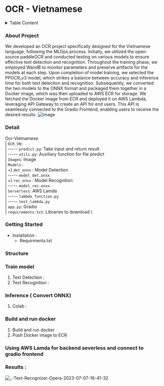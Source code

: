 # OCR - Vietnamese
<details>
  <summary>Table Content</summary>

  1. [About Project](#about-project)
  2. [Detail](#detail)
  3. [Getting Started](#getting-started)
     - [Installation](#installation)
  4. [Structure](#structure)
  5. [Train model](#trainmodel)
  6. [Inference ( Convert ONNX)](#infer)
  7. [Build and run docker](#build)
  8. [Using AWS Lamda for backend severless and  connect to gradio frontend ](#using)
  9. [Results](#results)

</details>

### About Project <a name="about-project"></a>
We developed an OCR project specifically designed for the Vietnamese language, following the MLOps process. Initially, we utilized the open-source paddleOCR and conducted testing on various models to ensure effective text detection and recognition. Throughout the training phase, we employed WandB to monitor parameters and preserve artifacts for the models at each step. Upon completion of model training, we selected the PPOCR_v3 model, which strikes a balance between accuracy and inference time for both text detection and recognition. Subsequently, we converted the two models to the ONNX format and packaged them together in a Docker image, which was then uploaded to AWS ECR for storage. We fetched the Docker image from ECR and deployed it on AWS Lambda, leveraging API Gateway to create an API for end users. This API is seamlessly connected to the Gradio Frontend, enabling users to receive the desired results.
![image](https://github.com/thaibabao2002/ocr-vietnamese/assets/76588198/6af57fb8-fb94-4c2a-9417-1b7846b0c22d)

### Detail <a name="detail"></a>

Ocr-Vietnamese \
  | `OCR_VN:` \
  | ----- `predict.py`: Take input and return result \
  | ----- `utils.py`: Auxiliary function for file predict \
  | `Images`: Image  \
  | `Models:` \
  | +) `det_onnx` : Model Detection \
  | ----- `model_det.onxx` \
  | +) `rec_onnx` : Model Recognition  \
  | ----- `model_rec.onxx` \
  | `Serverless`: AWS Lamda \
  | ----- `lambda_function.py` \
  | ----- `test_lambda.py` \
  | `app.py`: Gradio \
  | `requirements.txt`: Libraries to download  \
    
### Getting Started <a name="getting-started"></a>
- Installation<a name = "installation"></a> :
    + Requirments.txt
### Structure <a name="structure"></a>
### Train model <a name="trainmodel"></a>
  1. Text Detection :
  2. Text Recognition :
### Inference ( Convert ONNX) <a name="infer"></a>
  1. Colab :
### Build and run docker <a name="build"></a>
  1. Build and run docker
  2. Push Docker image to ECR
### Using AWS Lamda for backend severless and  connect to gradio frontend   <a name="using"></a>
### Results <a name="results"></a> :
![_-Text-Recognizer-Opera-2023-07-07-16-41-32](https://github.com/thaibabao2002/ocr-vietnamese/assets/106230362/aaace0f0-eb37-49e9-8171-c26ff8ea49c2)
